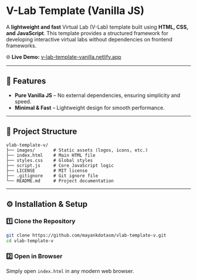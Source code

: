# V-Lab Template (Vanilla JS)

A **lightweight and fast** Virtual Lab (V-Lab) template built using **HTML, CSS, and JavaScript**. This template provides a structured framework for developing interactive virtual labs without dependencies on frontend frameworks.

🌐 **Live Demo:** [v-lab-template-vanilla.netlify.app](https://v-lab-template-vanilla.netlify.app/)

---

## 🚀 Features

- **Pure Vanilla JS** – No external dependencies, ensuring simplicity and speed.
- **Minimal & Fast** – Lightweight design for smooth performance.

---

## 📂 Project Structure

```
vlab-template-v/
├── images/       # Static assets (logos, icons, etc.)
├── index.html    # Main HTML file
├── styles.css    # Global styles
├── script.js     # Core JavaScript logic
├── LICENSE       # MIT license
├── .gitignore    # Git ignore file
└── README.md     # Project documentation
```

---

## ⚙️ Installation & Setup

### 1️⃣ Clone the Repository

```sh
git clone https://github.com/mayankdotasm/vlab-template-v.git
cd vlab-template-v
```

### 2️⃣ Open in Browser

Simply open `index.html` in any modern web browser.



